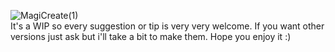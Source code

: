 ![MagiCreate(1)](https://github.com/WhiteGamer89/magikreate/assets/113148815/2e8cb902-7805-4fd7-bc91-07cdb2456e14)                                                                                                         
It's a WIP so every suggestion or tip is very very welcome. If you want other versions just ask but i'll take a bit to make them. Hope you enjoy it :)
